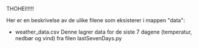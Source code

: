 THOHEI!!!!!

Her er en beskrivelse av de ulike filene som eksisterer i mappen "data":

- weather_data.csv
Denne lagrer data for de siste 7 dagene (temperatur, nedbør og vind) fra filen lastSevenDays.py